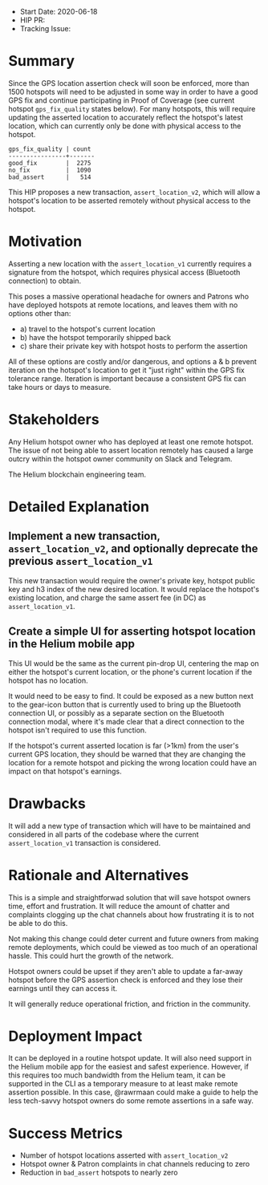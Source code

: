 - Start Date: 2020-06-18
- HIP PR: <!-- leave this empty -->
- Tracking Issue: <!-- leave this empty -->

# Summary
[summary]: #summary

Since the GPS location assertion check will soon be enforced, more than 1500 hotspots will need to be adjusted in some way in order to have a good GPS fix and continue participating in Proof of Coverage (see current hotspot `gps_fix_quality` states below). For many hotspots, this will require updating the asserted location to accurately reflect the hotspot's latest location, which can currently only be done with physical access to the hotspot.

```
gps_fix_quality | count 
----------------+-------
good_fix        |  2275
no_fix          |  1090
bad_assert      |   514
```

This HIP proposes a new transaction, `assert_location_v2`, which will allow a hotspot's location to be asserted remotely without physical access to the hotspot.

# Motivation
[motivation]: #motivation

Asserting a new location with the `assert_location_v1` currently requires a signature from the hotspot, which requires physical access (Bluetooth connection) to obtain.

This poses a massive operational headache for owners and Patrons who have deployed hotspots at remote locations, and leaves them with no options other than:

- a) travel to the hotspot's current location
- b) have the hotspot temporarily shipped back
- c) share their private key with hotspot hosts to perform the assertion

All of these options are costly and/or dangerous, and options a & b prevent iteration on the hotspot's location to get it "just right" within the GPS fix tolerance range. Iteration is important because a consistent GPS fix can take hours or days to measure.

# Stakeholders
[stakeholders]: #stakeholders

Any Helium hotspot owner who has deployed at least one remote hotspot. The issue of not being able to assert location remotely has caused a large outcry within the hotspot owner community on Slack and Telegram.

The Helium blockchain engineering team.

# Detailed Explanation
[detailed-explanation]: #detailed-explanation

## Implement a new transaction, `assert_location_v2`, and optionally deprecate the previous `assert_location_v1`

This new transaction would require the owner's private key, hotspot public key and h3 index of the new desired location. It would replace the hotspot's existing location, and charge the same assert fee (in DC) as `assert_location_v1`.

## Create a simple UI for asserting hotspot location in the Helium mobile app

This UI would be the same as the current pin-drop UI, centering the map on either the hotspot's current location, or the phone's current location if the hotspot has no location.

It would need to be easy to find. It could be exposed as a new button next to the gear-icon button that is currently used to bring up the Bluetooth connection UI, or possibly as a separate section on the Bluetooth connection modal, where it's made clear that a direct connection to the hotspot isn't required to use this function.

If the hotspot's current asserted location is far (>1km) from the user's current GPS location, they should be warned that they are changing the location for a remote hotspot and picking the wrong location could have an impact on that hotspot's earnings.

# Drawbacks
[drawbacks]: #drawbacks

It will add a new type of transaction which will have to be maintained and considered in all parts of the codebase where the current `assert_location_v1` transaction is considered.

# Rationale and Alternatives
[alternatives]: #rationale-and-alternatives

This is a simple and straightforwad solution that will save hotspot owners time, effort and frustration. It will reduce the amount of chatter and complaints clogging up the chat channels about how frustrating it is to not be able to do this.

Not making this change could deter current and future owners from making remote deployments, which could be viewed as too much of an operational hassle. This could hurt the growth of the network.

Hotspot owners could be upset if they aren't able to update a far-away hotspot before the GPS assertion check is enforced and they lose their earnings until they can access it.

It will generally reduce operational friction, and friction in the community.

# Deployment Impact
[deployment-impact]: #deployment-impact

It can be deployed in a routine hotspot update. It will also need support in the Helium mobile app for the easiest and safest experience. However, if this requires too much bandwidth from the Helium team, it can be supported in the CLI as a temporary measure to at least make remote assertion possible. In this case, @rawrmaan could make a guide to help the less tech-savvy hotspot owners do some remote assertions in a safe way.

# Success Metrics
[success-metrics]: #success-metrics

- Number of hotspot locations asserted with `assert_location_v2`
- Hotspot owner & Patron complaints in chat channels reducing to zero
- Reduction in `bad_assert` hotspots to nearly zero
